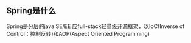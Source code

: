 ## Spring是什么  
Spring是分层的java SE/EE 应full-stack轻量级开源框架，以IoC(Inverse of Control：控制反转)和AOP(Aspect Oriented Programming)